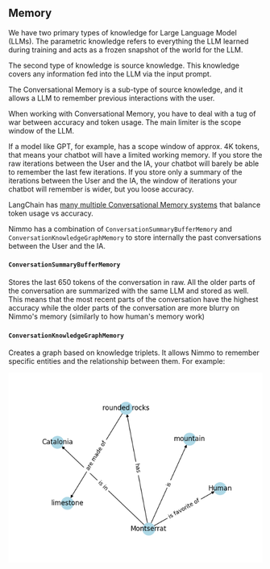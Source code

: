 ## Memory

We have two primary types of knowledge for Large Language Model (LLMs). The parametric knowledge refers to everything the LLM learned during training and acts as a frozen snapshot of the world for the LLM.

The second type of knowledge is source knowledge. This knowledge covers any information fed into the LLM via the input prompt.

The Conversational Memory is a sub-type of source knowledge, and it allows a LLM to remember previous interactions with the user.

When working with Conversational Memory, you have to deal with a tug of war between accuracy and token usage. The main limiter is the scope window of the LLM.

If a model like GPT, for example, has a scope window of approx. 4K tokens, that means your chatbot will have a limited working memory. If you store the raw iterations between the User and the IA, your chatbot will barely be able to remember the last few iterations. If you store only a summary of the iterations between the User and the IA, the window of iterations your chatbot will remember is wider, but you loose accuracy.

LangChain has [many multiple Conversational Memory systems](https://www.pinecone.io/learn/langchain-conversational-memory/#forms-of-conversational-memory) that balance token usage vs accuracy.

Nimmo has a combination of `ConversationSummaryBufferMemory` and `ConversationKnowledgeGraphMemory` to store internally the past conversations between the User and the IA.

#### `ConversationSummaryBufferMemory`

Stores the last 650 tokens of the conversation in raw. All the older parts of the conversation are summarized with the same LLM and stored as well. This means that the most recent parts of the conversation have the highest accuracy while the older parts of the conversation are more blurry on Nimmo's memory (similarly to how human's memory work)

#### `ConversationKnowledgeGraphMemory`

Creates a graph based on knowledge triplets. It allows Nimmo to remember specific entities and the relationship between them. For example:

<img src="kg_example.png">
